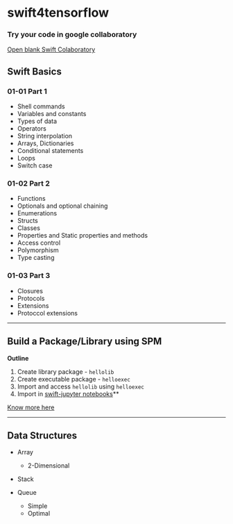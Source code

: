 # swift4tensorflow

### Try your code in google collaboratory
[Open blank Swift Colaboratory](https://colab.research.google.com/github/tensorflow/swift/blob/master/notebooks/blank_swift.ipynb)

## Swift Basics 

### 01-01 Part 1

- Shell commands
- Variables and constants
- Types of data
- Operators
- String interpolation
- Arrays, Dictionaries
- Conditional statements
- Loops
- Switch case

### 01-02 Part 2

- Functions 
- Optionals and optional chaining
- Enumerations
- Structs
- Classes
- Properties and Static properties and methods
- Access control
- Polymorphism
- Type casting

### 01-03 Part 3

- Closures
- Protocols
- Extensions
- Protoccol extensions

---------------------------------------------------

## Build a Package/Library using SPM

**Outline**

1. Create library package - `hellolib`
2. Create executable package - `helloexec`
3. Import and access `hellolib` using `helloexec`
4. Import in [swift-jupyter notebooks](https://colab.research.google.com/github/tensorflow/swift/blob/master/notebooks/blank_swift.ipynb)**

[Know more here](/03-creating-packages/Basic)

---------------------------------------------------

## Data Structures

- Array
  - 2-Dimensional
  
- Stack

- Queue
  - Simple
  - Optimal



